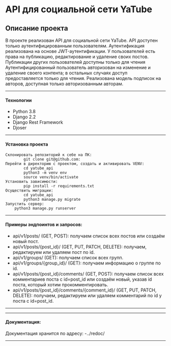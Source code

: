 # API для социальной сети YaTube

## Описание проекта
В проекте реализован API для социальной сети YaTube.  API доступен только аутентифицированным пользователям.  Аутентификация реализована на основе JWT-аутентификации. У пользователей есть права на публикацию, редактирование и удаление своих постов. Публикации других пользователей доступны только для чтения  Аутентифицированный пользователь авторизован на изменение и удаление своего контента; в остальных случаях доступ предоставляется только для чтения. Реализована модель подписок на авторов, доступная только авторизованным авторам.

------------

#### Технологии

- Python 3.8
- Django 2.2
- Django Rest Framework
- Djoser

------------

#### Установка проекта

    Склонировать репозиторий к себе на ПК:
            git clone git@github.com:
    Перейти в директорию с проектом, создать и активировать VENV:
            cd yatube_api
            python3 -m venv env
            source venv/bin/activate
    Установить зависимости:
            pip install -r requirements.txt
    Осуществить миграции:
            cd yatube_api
            python3 manage.py migrate
	Запустить сервер:
	    python3 manage.py runserver

------------

#### Примеры эндпоинтов и запросов:

- api/v1/posts/ (GET, POST): получаем список всех постов или создаём новый пост.
- api/v1/posts/{post_id}/ (GET, PUT, PATCH, DELETE): получаем, редактируем или удаляем пост по id.
- api/v1/groups/ (GET): получаем список всех групп.
- api/v1/groups/{group_id}/ (GET): получаем информацию о группе по id.
- api/v1/posts/{post_id}/comments/ (GET, POST): получаем список всех комментариев поста с  id=post_id или создаём новый, указав id поста, который хотим прокомментировать.
- api/v1/posts/{post_id}/comments/{comment_id}/ (GET, PUT, PATCH, DELETE): получаем, редактируем или удаляем комментарий по id у поста с id=post_id.

------------

------------

#### Документация:

Документация хранится по адресу:
-../redoc/

------------
